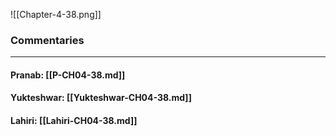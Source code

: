 ![[Chapter-4-38.png]]

### Commentaries

---

#### Pranab: [[P-CH04-38.md]]

#### Yukteshwar: [[Yukteshwar-CH04-38.md]]

#### Lahiri: [[Lahiri-CH04-38.md]]
